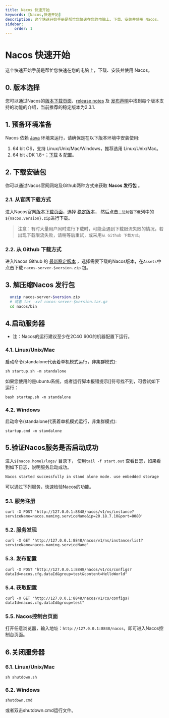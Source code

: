 ```yaml
---
title: Nacos 快速开始
keywords: [Nacos,快速开始]
description: 这个快速开始手册是帮忙您快速在您的电脑上，下载、安装并使用 Nacos。
sidebar:
    order: 1
---
```


# Nacos 快速开始

这个快速开始手册是帮忙您快速在您的电脑上，下载、安装并使用 Nacos。

## 0. 版本选择

您可以通过Nacos的[版本下载页面](/download/nacos-server/)、[release notes](https://github.com/alibaba/nacos/releases) 及 [发布声明](/news/release/)中找到每个版本支持的功能的介绍，当前推荐的稳定版本为2.3.1.

## 1. 预备环境准备

Nacos 依赖 [Java](https://docs.oracle.com/cd/E19182-01/820-7851/inst_cli_jdk_javahome_t/) 环境来运行，请确保是在以下版本环境中安装使用:

1. 64 bit OS，支持 Linux/Unix/Mac/Windows，推荐选用 Linux/Unix/Mac。
2. 64 bit JDK 1.8+；[下载](http://www.oracle.com/technetwork/java/javase/downloads/jdk8-downloads-2133151.html) & [配置](https://docs.oracle.com/cd/E19182-01/820-7851/inst_cli_jdk_javahome_t/)。

## 2. 下载安装包

你可以通过Nacos官网网站及Github两种方式来获取 **Nacos 发行包** 。

### 2.1. 从官网下载方式

进入Nacos官网[版本下载页面](/download/nacos-server/)，选择 [稳定版本](/download/nacos-server/#稳定版本)， 然后点击`二进制包下载`列中的`${nacos.version}.zip`进行下载。

> 注意：有时大量用户同时进行下载时，可能会遇到下载限流失败的情况，若出现下载限流失败，请稍等后重试，或采用`从 Github 下载方式`。

### 2.2. 从 Github 下载方式

进入Nacos Github 的 [最新稳定版本](https://github.com/alibaba/nacos/releases) ，选择需要下载的Nacos版本，在`Assets`中点击下载 `nacos-server-$version.zip` 包。
  
## 3. 解压缩Nacos 发行包

```bash
  unzip nacos-server-$version.zip 
  # 或者 tar -xvf nacos-server-$version.tar.gz
  cd nacos/bin
```

## 4.启动服务器

* 注：Nacos的运行建议至少在2C4G 60G的机器配置下运行。

### 4.1. Linux/Unix/Mac 

启动命令(standalone代表着单机模式运行，非集群模式):

`sh startup.sh -m standalone`

如果您使用的是ubuntu系统，或者运行脚本报错提示[[符号找不到，可尝试如下运行：

`bash startup.sh -m standalone`

### 4.2. Windows

启动命令(standalone代表着单机模式运行，非集群模式):

`startup.cmd -m standalone`

## 5.验证Nacos服务是否启动成功

进入`${nacos.home}/logs/` 目录下， 使用`tail -f start.out` 查看日志，如果看到如下日志，说明服务启动成功。

```
Nacos started successfully in stand alone mode. use embedded storage
```

可以通过下列服务，快速检验Nacos的功能。

### 5.1. 服务注册

`curl -X POST 'http://127.0.0.1:8848/nacos/v1/ns/instance?serviceName=nacos.naming.serviceName&ip=20.18.7.10&port=8080'`

### 5.2. 服务发现

`curl -X GET 'http://127.0.0.1:8848/nacos/v1/ns/instance/list?serviceName=nacos.naming.serviceName'`

### 5.3. 发布配置

`curl -X POST "http://127.0.0.1:8848/nacos/v1/cs/configs?dataId=nacos.cfg.dataId&group=test&content=HelloWorld"`

### 5.4. 获取配置

`curl -X GET "http://127.0.0.1:8848/nacos/v1/cs/configs?dataId=nacos.cfg.dataId&group=test"`

### 5.5. Nacos控制台页面

打开任意浏览器，输入地址：`http://127.0.0.1:8848/nacos`，即可进入Nacos控制台页面。

## 6.关闭服务器

### 6.1. Linux/Unix/Mac 

`sh shutdown.sh`

### 6.2. Windows

`shutdown.cmd`

或者双击shutdown.cmd运行文件。
